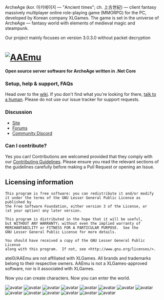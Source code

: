 ArcheAge (kor. 아키에이지 — "Ancient times"; ch. 上古世紀) — client fantasy massively multiplayer online role-playing game (MMORPG) for the PC, developed by Korean company XLGames. The game is set in the universe of ArcheAge — fantasy world with elements of medieval magic and steampunk.

Our project mainly focuses on version 3.0.3.0 without packet decryption

# [![AAEmu](https://boards.aaemu.pw/assets/files/2018-10-11/1539288486-150348-aaemu-blank-text.png)](https://boards.aaemu.pw/)

__Open source server software for ArcheAge written in .Net Core__

### Setup, help & support, FAQs
Head over to the [wiki](https://github.com/atel0/AAEmu/wiki).
If you don't find what you're looking for there, [talk to a human](#discussion). Please do not use our issue tracker for support requests.

### Discussion
- [Site](https://aaemu.info/)
- [Forums](https://boards.aaemu.pw/)
- [Community Discord](https://discord.gg/vn8E8E6)

### Can I contribute?
Yes you can! Contributions are welcomed provided that they comply with our [Contributing Guidelines](CONTRIBUTING.md). Please ensure you read the relevant sections of the guidelines carefully before making a Pull Request or opening an Issue.

## Licensing information

	This program is free software: you can redistribute it and/or modify
	it under the terms of the GNU Lesser General Public License as published by
	the Free Software Foundation, either version 3 of the License, or
	(at your option) any later version.

	This program is distributed in the hope that it will be useful,
	but WITHOUT ANY WARRANTY; without even the implied warranty of
	MERCHANTABILITY or FITNESS FOR A PARTICULAR PURPOSE.  See the
	GNU Lesser General Public License for more details.

	You should have received a copy of the GNU Lesser General Public License
	along with this program.  If not, see <http://www.gnu.org/licenses/>.

atel0/AAEmu are not affiliated with XLGames. All brands and trademarks belong to their respective owners. AAEmu is not a XLGames-approved software, nor is it associated with XLGames.

Now you can create characters.
Now you can enter the world.

![avatar](/doc/img/Screenshot_1.png)
![avatar](/doc/img/Screenshot_2.png)
![avatar](/doc/img/Screenshot_3.png)
![avatar](/doc/img/Screenshot_4.png)
![avatar](/doc/img/Screenshot_5.png)
![avatar](/doc/img/Screenshot_6.png)
![avatar](/doc/img/Screenshot_7.png)
![avatar](/doc/img/Screenshot_8.png)
![avatar](/doc/img/Screenshot_9.png)
![avatar](/doc/img/Screenshot_10.png)
![avatar](/doc/img/Screenshot_11.png)
![avatar](/doc/img/Screenshot_12.png)
![avatar](/doc/img/Screenshot_13.png)
![avatar](/doc/img/Screenshot_14.png)
